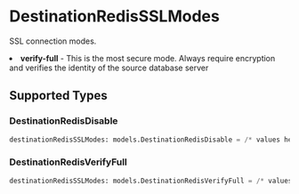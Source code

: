 # DestinationRedisSSLModes

SSL connection modes. 
  <li><b>verify-full</b> - This is the most secure mode. Always require encryption and verifies the identity of the source database server


## Supported Types

### DestinationRedisDisable

```python
destinationRedisSSLModes: models.DestinationRedisDisable = /* values here */
```

### DestinationRedisVerifyFull

```python
destinationRedisSSLModes: models.DestinationRedisVerifyFull = /* values here */
```

